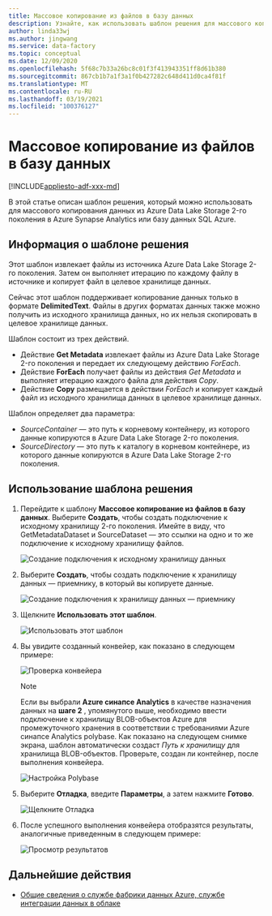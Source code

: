 ```yaml
---
title: Массовое копирование из файлов в базу данных
description: Узнайте, как использовать шаблон решения для массового копирования данных из Azure Data Lake Storage 2-го поколения в Azure Synapse Analytics или базу данных SQL Azure.
author: linda33wj
ms.author: jingwang
ms.service: data-factory
ms.topic: conceptual
ms.date: 12/09/2020
ms.openlocfilehash: 5f68c7b33a26bc8c01f3f413943351ff8d61b380
ms.sourcegitcommit: 867cb1b7a1f3a1f0b427282c648d411d0ca4f81f
ms.translationtype: MT
ms.contentlocale: ru-RU
ms.lasthandoff: 03/19/2021
ms.locfileid: "100376127"
---
```

# <a name="bulk-copy-from-files-to-database"></a>Массовое копирование из файлов в базу данных

[!INCLUDE[appliesto-adf-xxx-md](includes/appliesto-adf-xxx-md.md)]

В этой статье описан шаблон решения, который можно использовать для массового копирования данных из Azure Data Lake Storage 2-го поколения в Azure Synapse Analytics или базу данных SQL Azure.

## <a name="about-this-solution-template"></a>Информация о шаблоне решения

Этот шаблон извлекает файлы из источника Azure Data Lake Storage 2-го поколения. Затем он выполняет итерацию по каждому файлу в источнике и копирует файл в целевое хранилище данных. 

Сейчас этот шаблон поддерживает копирование данных только в формате **DelimitedText**. Файлы в других форматах данных также можно получить из исходного хранилища данных, но их нельзя скопировать в целевое хранилище данных.  

Шаблон состоит из трех действий.
- Действие **Get Metadata** извлекает файлы из Azure Data Lake Storage 2-го поколения и передает их следующему действию *ForEach*.
- Действие **ForEach** получает файлы из действия *Get Metadata* и выполняет итерацию каждого файла для действия *Copy*.
- Действие **Copy** размещается в действии *ForEach* и копирует каждый файл из исходного хранилища данных в целевое хранилище данных.

Шаблон определяет два параметра:
- *SourceContainer* — это путь к корневому контейнеру, из которого данные копируются в Azure Data Lake Storage 2-го поколения. 
- *SourceDirectory* — это путь к каталогу в корневом контейнере, из которого данные копируются в Azure Data Lake Storage 2-го поколения.

## <a name="how-to-use-this-solution-template"></a>Использование шаблона решения

1. Перейдите к шаблону **Массовое копирование из файлов в базу данных**. Выберите **Создать**, чтобы создать подключение к исходному хранилищу 2-го поколения. Имейте в виду, что GetMetadataDataset и SourceDataset — это ссылки на одно и то же подключение к исходному хранилищу файлов.

    ![Создание подключения к исходному хранилищу данных](media/solution-template-bulk-copy-from-files-to-database/source-connection.png)

2. Выберите **Создать**, чтобы создать подключение к хранилищу данных — приемнику, в который вы копируете данные.

    ![Создание подключения к хранилищу данных — приемнику](media/solution-template-bulk-copy-from-files-to-database/destination-connection.png)
    
3. Щелкните **Использовать этот шаблон**.

    ![Использовать этот шаблон](media/solution-template-bulk-copy-from-files-to-database/use-template.png)
    
4. Вы увидите созданный конвейер, как показано в следующем примере:

    ![Проверка конвейера](media/solution-template-bulk-copy-from-files-to-database/new-pipeline.png)

    > [!NOTE]
    > Если вы выбрали **Azure синапсе Analytics** в качестве назначения данных на **шаге 2** , упомянутого выше, необходимо ввести подключение к хранилищу BLOB-объектов Azure для промежуточного хранения в соответствии с требованиями Azure синапсе Analytics polybase. Как показано на следующем снимке экрана, шаблон автоматически создаст *Путь к хранилищу* для хранилища BLOB-объектов. Проверьте, создан ли контейнер, после выполнения конвейера.
        
    ![Настройка Polybase](media/solution-template-bulk-copy-from-files-to-database/staging-account.png)

5. Выберите **Отладка**, введите **Параметры**, а затем нажмите **Готово**.

    ![Щелкните **Отладка**](media/solution-template-bulk-copy-from-files-to-database/debug-run.png)

6. После успешного выполнения конвейера отобразятся результаты, аналогичные приведенным в следующем примере:

    ![Просмотр результатов](media/solution-template-bulk-copy-from-files-to-database/run-succeeded.png)

       
## <a name="next-steps"></a>Дальнейшие действия

- [Общие сведения о службе фабрики данных Azure, службе интеграции данных в облаке](introduction.md)